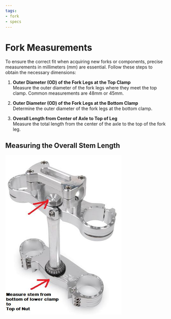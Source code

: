 ```yaml
---
tags:
- fork
- specs
---
```


# Fork Measurements

To ensure the correct fit when acquiring new forks or components, precise measurements in millimeters (mm) are essential. Follow these steps to obtain the necessary dimensions:

1. **Outer Diameter (OD) of the Fork Legs at the Top Clamp**  
   Measure the outer diameter of the fork legs where they meet the top clamp. Common measurements are 48mm or 45mm.

2. **Outer Diameter (OD) of the Fork Legs at the Bottom Clamp**  
   Determine the outer diameter of the fork legs at the bottom clamp.

3. **Overall Length from Center of Axle to Top of Leg**  
   Measure the total length from the center of the axle to the top of the fork leg.

## Measuring the Overall Stem Length

![Triple Clamp Measurement](../../static/img/TErba_tripleclampweb.jpg)

